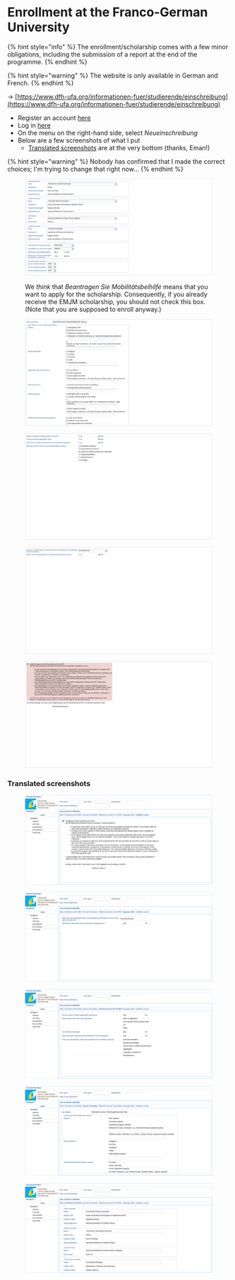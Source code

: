 # Enrollment at the Franco-German University

{% hint style="info" %}
The enrollment/scholarship comes with a few minor obligations, including the submission of a report at the end of the programme.
{% endhint %}

{% hint style="warning" %}
The website is only available in German and French.
{% endhint %}

→ [https://www.dfh-ufa.org/informationen-fuer/studierende/einschreibung](https://www.dfh-ufa.org/informationen-fuer/studierende/einschreibung)

* Register an account [here](https://login.dfh-ufa.org/registrierung)
* Log in [here](https://login.dfh-ufa.org/)
* On the menu on the right-hand side, select _Neueinschreibung_
* Below are a few screenshots of what I put
  * [Translated screenshots](enrollment-at-the-franco-german-university.md#translated-screenshots) are at the very bottom (thanks, Eman!)

{% hint style="warning" %}
Nobody has confirmed that I made the correct choices; I'm trying to change that right now…
{% endhint %}

<figure><img src=".gitbook/assets/DFH_enrollment_2.png" alt=""><figcaption><p>We <em>think</em> that <em>Beantragen Sie Mobilitätsbeihilfe</em> means that you want to apply for the scholarship. Consequently, if you already receive the EMJM scholarship, you should not check this box. (Note that you are supposed to enroll anyway.)</p></figcaption></figure>

<figure><img src=".gitbook/assets/DFH_enrollment_3.png" alt=""><figcaption></figcaption></figure>

<figure><img src=".gitbook/assets/DFH_enrollment_4.png" alt=""><figcaption></figcaption></figure>

<figure><img src=".gitbook/assets/DFH_enrollment_5.png" alt=""><figcaption></figcaption></figure>

<figure><img src=".gitbook/assets/DFH_enrollment_6.png" alt=""><figcaption></figcaption></figure>

### Translated screenshots

<div>

<figure><img src=".gitbook/assets/DFH_enrollment_translated_5.svg" alt=""><figcaption></figcaption></figure>

 

<figure><img src=".gitbook/assets/DFH_enrollment_translated_4.svg" alt=""><figcaption></figcaption></figure>

 

<figure><img src=".gitbook/assets/DFH_enrollment_translated_3.svg" alt=""><figcaption></figcaption></figure>

 

<figure><img src=".gitbook/assets/DFH_enrollment_translated_2.svg" alt=""><figcaption></figcaption></figure>

 

<figure><img src=".gitbook/assets/DFH_enrollment_translated_1.svg" alt=""><figcaption></figcaption></figure>

</div>
